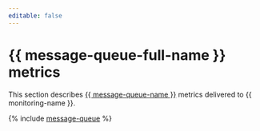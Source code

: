 ```yaml
---
editable: false
---
```


# {{ message-queue-full-name }} metrics

This section describes [{{ message-queue-name }}](../../message-queue/) metrics delivered to {{ monitoring-name }}.

{% include [message-queue](../../_includes/monitoring/metrics-ref/message-queue.md) %}